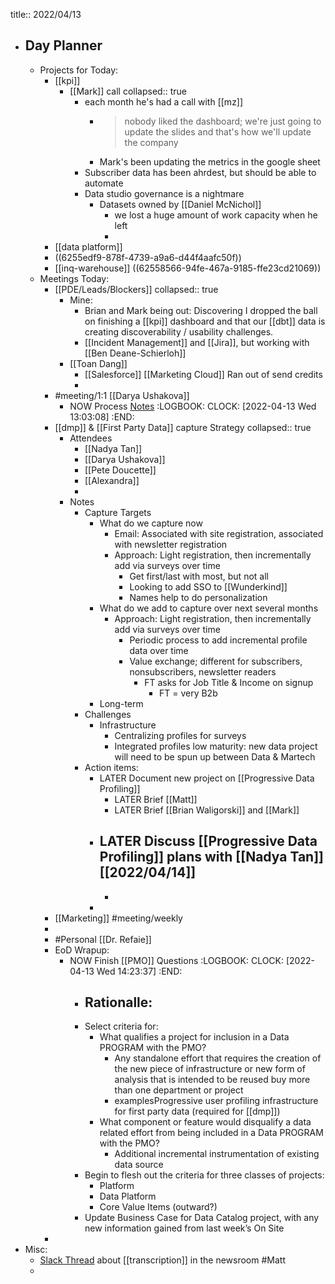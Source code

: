 title:: 2022/04/13

- ## Day Planner
	- Projects for Today:
		- [[kpi]]
			- [[Mark]] call
			  collapsed:: true
				- each month he's had a call with [[mz]]
					- > nobody liked the dashboard; we're just going to update the slides and that's how we'll update the company
					- Mark's been updating the metrics in the google sheet
				- Subscriber data has been ahrdest, but should be able to automate
				- Data studio governance is a nightmare
					- Datasets owned by [[Daniel McNichol]]
						- we lost a huge amount of work capacity when he left
						-
		- [[data platform]]
		- ((6255edf9-878f-4739-a9a6-d44f4aafc50f))
		- [[inq-warehouse]] ((62558566-94fe-467a-9185-ffe23cd21069))
	- Meetings Today:
		- [[PDE/Leads/Blockers]]
		  collapsed:: true
			- Mine:
				- Brian and Mark being out: Discovering I dropped the ball on finishing a [[kpi]] dashboard and that our [[dbt]] data is creating discoverability / usability challenges.
				- [[Incident Management]] and [[Jira]], but working with [[Ben Deane-Schierloh]]
			- [[Toan Dang]]
				- [[Salesforce]] [[Marketing Cloud]] Ran out of send credits
				-
		- #meeting/1:1 [[Darya Ushakova]]
			- NOW Process [Notes](https://docs.google.com/document/d/19gRd6IG_OiALzixIdnwlpxiMfPHIX5x7iFnnJh39UqU/edit#)
			  :LOGBOOK:
			  CLOCK: [2022-04-13 Wed 13:03:08]
			  :END:
		- [[dmp]] & [[First Party Data]] capture Strategy
		  collapsed:: true
			- Attendees
				- [[Nadya Tan]]
				- [[Darya Ushakova]]
				- [[Pete Doucette]]
				- [[Alexandra]]
				-
			- Notes
				- Capture Targets
					- What do we capture now
						- Email: Associated with site registration, associated with newsletter registration
						- Approach: Light registration, then incrementally add via surveys over time
							- Get first/last with most, but not all
							- Looking to add SSO to [[Wunderkind]]
							- Names help to do personalization
					- What do we add to capture over next several months
						- Approach: Light registration, then incrementally add via surveys over time
							- Periodic process to add incremental profile data over time
							- Value exchange; different for subscribers, nonsubscribers, newsletter readers
								- FT asks for Job Title & Income on signup
									- FT = very B2b
					- Long-term
				- Challenges
					- Infrastructure
						- Centralizing profiles for surveys
						- Integrated profiles low maturity: new data project will need to be spun up between Data & Martech
				- Action items:
					- LATER Document new project on [[Progressive Data Profiling]]
						- LATER Brief [[Matt]]
						- LATER Brief [[Brian Waligorski]] and [[Mark]]
					- LATER Discuss [[Progressive Data Profiling]] plans with [[Nadya Tan]] [[2022/04/14]]
						-
						-
					-
		- [[Marketing]] #meeting/weekly
		-
		- #Personal [[Dr. Refaie]]
		- EoD Wrapup:
			- NOW Finish [[PMO]] Questions
			  :LOGBOOK:
			  CLOCK: [2022-04-13 Wed 14:23:37]
			  :END:
				- Rationalle:
					-
				- Select criteria for:
					- What qualifies a project for inclusion in a Data PROGRAM with the PMO?
						- Any standalone effort that requires the creation of the new piece of infrastructure or new form of analysis that is intended to be reused buy more than one department or project
						- examplesProgressive user profiling infrastructure for first party data (required for [[dmp]])
					- What component or feature would disqualify a data related effort from being included in a Data PROGRAM with the PMO?
						- Additional incremental instrumentation of existing data source
				- Begin to flesh out the criteria for three classes of projects:
					- Platform
					- Data Platform
					- Core Value Items (outward?)
				- Update Business Case for Data Catalog project, with any new information gained from last week’s On Site
		-
- Misc:
	- [Slack Thread](https://philly.slack.com/archives/C02D86MB6/p1649868889822299) about [[transcription]] in the newsroom #Matt
	-